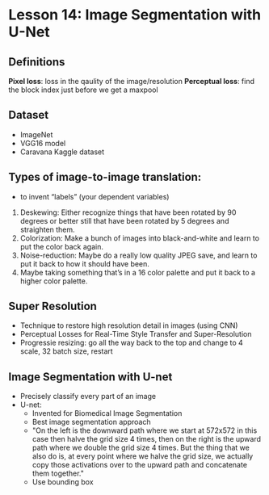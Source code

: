 # Lesson 14: Image Segmentation with U-Net

## Definitions
**Pixel loss**: loss in the qaulity of the image/resolution
**Perceptual loss**:  find the block index just before we get a maxpool

## Dataset
- ImageNet
- VGG16 model
- Caravana Kaggle dataset

## Types of image-to-image translation:
- to invent “labels” (your dependent variables)
1. Deskewing: Either recognize things that have been rotated by 90 degrees or better still that have been rotated by 5 degrees and straighten them.
2. Colorization: Make a bunch of images into black-and-white and learn to put the color back again.
3. Noise-reduction: Maybe do a really low quality JPEG save, and learn to put it back to how it should have been.
4. Maybe taking something that’s in a 16 color palette and put it back to a higher color palette.

## Super Resolution
- Technique to restore high resolution detail in images (using CNN)
- Perceptual Losses for Real-Time Style Transfer and Super-Resolution
- Progressie resizing: go all the way back to the top and change to 4 scale, 32 batch size, restart

## Image Segmentation with U-net
- Precisely classify every part of an image
- U-net:
	- Invented for Biomedical Image Segmentation
	- Best image segmentation approach
	- "On the left is the downward path where we start at 572x572 in this case then halve the grid size 4 times, then on the right is the upward path where we double the grid size 4 times. But the thing that we also do is, at every point where we halve the grid size, we actually copy those activations over to the upward path and concatenate them together."
	- Use bounding box